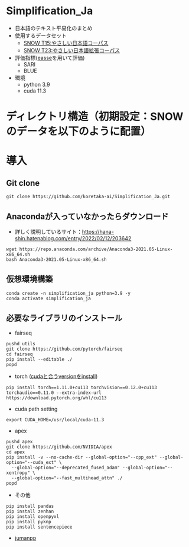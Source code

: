 # Simplification_Ja
- 日本語のテキスト平易化のまとめ
- 使用するデータセット
  - [SNOW T15:やさしい日本語コーパス](https://www.jnlp.org/GengoHouse/snow/t15)
  - [SNOW T23:やさしい日本語拡張コーパス](https://www.jnlp.org/GengoHouse/snow/t23)
- 評価指標([easse](https://github.com/feralvam/easse)を用いて評価)
  - SARI
  - BLUE
- 環境
  - python 3.9
  - cuda 11.3

# ディレクトリ構造（初期設定：SNOWのデータを以下のように配置）

# 導入
## Git clone 
~~~
git clone https://github.com/koretaka-ai/Simplification_Ja.git
~~~
## Anacondaが入っていなかったらダウンロード
- 詳しく説明しているサイト：https://hana-shin.hatenablog.com/entry/2022/02/12/203642
~~~
wget https://repo.anaconda.com/archive/Anaconda3-2021.05-Linux-x86_64.sh
bash Anaconda3-2021.05-Linux-x86_64.sh
~~~
## 仮想環境構築
~~~
conda create -n simplification_ja python=3.9 -y
conda activate simplification_ja
~~~
## 必要なライブラリのインストール
- fairseq
~~~
pushd utils
git clone https://github.com/pytorch/fairseq
cd fairseq
pip install --editable ./
popd
~~~
- torch ([cudaと合うversionをinstall](https://pytorch.org/get-started/previous-versions/))
~~~
pip install torch==1.11.0+cu113 torchvision==0.12.0+cu113 torchaudio==0.11.0 --extra-index-url https://download.pytorch.org/whl/cu113
~~~
- cuda path setting
~~~
export CUDA_HOME=/usr/local/cuda-11.3
~~~
- apex
~~~
pushd apex
git clone https://github.com/NVIDIA/apex
cd apex
pip install -v --no-cache-dir --global-option="--cpp_ext" --global-option="--cuda_ext" \
  --global-option="--deprecated_fused_adam" --global-option="--xentropy" \
  --global-option="--fast_multihead_attn" ./
popd
~~~
- その他
~~~
pip install pandas
pip install zenhan
pip install openpyxl
pip install pyknp
pip install sentencepiece
~~~
- [jumanpp](https://github.com/ku-nlp/jumanpp) 
